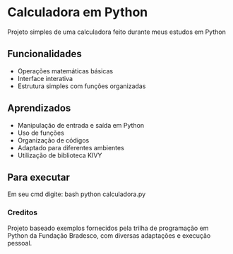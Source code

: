 # Calculadora em Python 

Projeto simples de uma calculadora feito durante meus estudos em Python

## Funcionalidades
- Operações matemáticas básicas
- Interface interativa
- Estrutura simples com funções organizadas

## Aprendizados
- Manipulação de entrada e saída em Python
- Uso de funções
- Organização de códigos
- Adaptado para diferentes ambientes
- Utilização de biblioteca KIVY

## Para executar
Em seu cmd digite:
bash
python calculadora.py

### Creditos
Projeto baseado exemplos fornecidos pela trilha de programação em Python da Fundação Bradesco, com diversas adaptações e execução pessoal.
